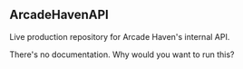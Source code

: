 ## ArcadeHavenAPI
Live production repository for Arcade Haven's internal API.
 
There's no documentation. Why would you want to run this?
